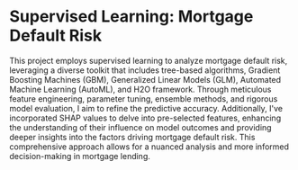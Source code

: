 # Supervised Learning: Mortgage Default Risk
This project employs supervised learning to analyze mortgage default risk, leveraging a diverse toolkit that includes tree-based algorithms, Gradient Boosting Machines (GBM), Generalized Linear Models (GLM), Automated Machine Learning (AutoML), and H2O framework. Through meticulous feature engineering, parameter tuning, ensemble methods, and rigorous model evaluation, I aim to refine the predictive accuracy. Additionally, I've incorporated SHAP values to delve into pre-selected features, enhancing the understanding of their influence on model outcomes and providing deeper insights into the factors driving mortgage default risk. This comprehensive approach allows for a nuanced analysis and more informed decision-making in mortgage lending.
